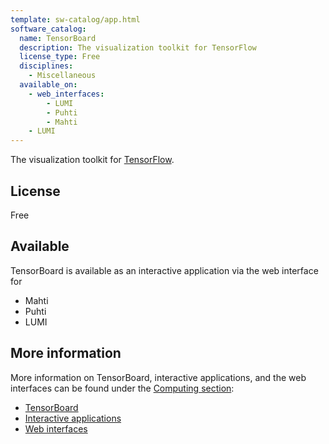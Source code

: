 ```yaml
---
template: sw-catalog/app.html
software_catalog:
  name: TensorBoard
  description: The visualization toolkit for TensorFlow
  license_type: Free
  disciplines:
    - Miscellaneous
  available_on:
    - web_interfaces:
        - LUMI
        - Puhti
        - Mahti
    - LUMI
---
```


The visualization toolkit for [TensorFlow](tensorflow.md).

## License

Free

## Available

TensorBoard is available as an interactive application via the web interface
for

- Mahti
- Puhti
- LUMI

## More information

More information on TensorBoard, interactive applications, and the web
interfaces can be found under the [Computing section](../computing/index.md):

- [TensorBoard](../computing/webinterface/tensorboard.md)
- [Interactive applications](../computing/webinterface/apps.md)
- [Web interfaces](../computing/webinterface/index.md)

